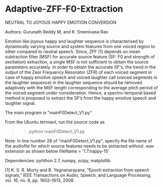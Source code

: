 # Adaptive-ZFF-F0-Extraction

NEUTRAL TO JOYOUS HAPPY EMOTION CONVERSION

Authors: Gurunath Reddy M, and K. Sreenivasa Rao

Emotion like joyous happy and laughter sequence is characterised by dynamically varying source and system features from one voiced region to other compared to neutral speech. Since, ZFF [1] depends on mean subtraction filter (MSF) for accurate source feature (SF: F0 and strength of excitation) extraction, a single MSF is not sufficient to obtain the source parameters accurately. In order to obtain the accurate SF's, the trend in the output of the Zeor Frequency Resonator (ZFR) of each voiced segment in case of happy emotive speech and voiced laughter call (voiced segments in the laughter sequence) in the laughter sequence should be removed adaptively with the MSF length corresponding to the average pitch period of the voiced segment under consideration. Hence, a spectro-temporal based method is proposed to extract the SF’s from the happy emotive speech and laughter signal.

The main program is "mainF0Detect_V1.py"

From the Ubuntu termianl, run the source code as 

>> python mainF0Detect_V1.py

Note: In line number 28 of "mainF0Detect_V1.py", specify the file name of the audiofile for which source features needs to be extracted without .wav extension as shown below 
fileName = '1.7.happy-15'

Dependencies: pyhthon 2.7, numpy, scipy, matplotlib


[1] K. S. R. Murty and B. Yegnanarayana, “Epoch extraction from speech signals,” IEEE Transactions on Audio, Speech, and
Language Processing, vol. 16, no. 8, pp. 1602–1613, 2008.




